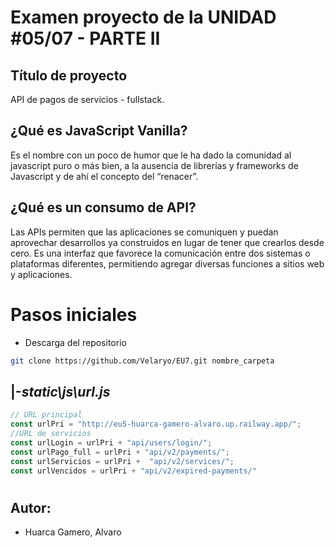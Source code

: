 # Examen proyecto de la UNIDAD #05/07 - PARTE II

## Título de proyecto
API de pagos de servicios - fullstack.


## ¿Qué es JavaScript Vanilla?
Es el nombre con un poco de humor que le ha dado la comunidad al javascript puro o más bien, a la ausencia de librerías y frameworks de Javascript y de ahí el concepto del “renacer”.

## ¿Qué es un consumo de API?
Las APIs permiten que las aplicaciones se comuniquen y puedan aprovechar desarrollos ya construidos en lugar de tener que crearlos desde cero.  Es una interfaz que favorece la comunicación entre dos sistemas o plataformas diferentes, permitiendo agregar diversas funciones a sitios web y aplicaciones.


# Pasos iniciales

- Descarga del repositorio
```bash
git clone https://github.com/Velaryo/EU7.git nombre_carpeta
```

## |-*static\js\url.js*

```js
// URL principal
const urlPri = "http://eu5-huarca-gamero-alvaro.up.railway.app/";
//URL de servicios
const urlLogin = urlPri + "api/users/login/";
const urlPago_full = urlPri + "api/v2/payments/";
const urlServicios = urlPri +  "api/v2/services/";
const urlVencidos = urlPri + "api/v2/expired-payments/"

```
#
## Autor:
- Huarca Gamero, Alvaro
#
